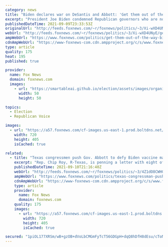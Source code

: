 ```yaml
---
category: news
title: "Biden declares war on DeSantis and Abbott: 'Get them out of the way'"
excerpt: "President Joe Biden condemned Republican governors who are not enforcing his administration's COVID-19 plan and threatened to resist them with his presidential powers."
publishedDateTime: 2021-09-09T23:33:53Z
originalUrl: "http://feeds.foxnews.com/~r/foxnews/politics/~3/Xi-wXD4UNyE/get-them-out-of-the-way-biden-declares-war-on-desantis-and-abbott"
webUrl: "http://feeds.foxnews.com/~r/foxnews/politics/~3/Xi-wXD4UNyE/get-them-out-of-the-way-biden-declares-war-on-desantis-and-abbott"
ampWebUrl: "https://www.foxnews.com/politics/get-them-out-of-the-way-biden-declares-war-on-desantis-and-abbott.amp"
cdnAmpWebUrl: "https://www-foxnews-com.cdn.ampproject.org/c/s/www.foxnews.com/politics/get-them-out-of-the-way-biden-declares-war-on-desantis-and-abbott.amp"
type: article
quality: 175
heat: 195
published: true

provider:
  name: Fox News
  domain: foxnews.com
  images:
    - url: "https://smartableai.github.io/election/assets/images/organizations/foxnews.com-50x50.jpg"
      width: 50
      height: 50

topics:
  - Election
  - Republican Voice

images:
  - url: "https://a57.foxnews.com/cf-images.us-east-1.prod.boltdns.net/v1/static/694940094001/f5166089-57d7-4bc8-8f3e-bd315eb47d33/5264644a-d504-43e8-980c-3595c487b8ed/1280x720/match/720/405/image.jpg?ve=1&tl=1"
    width: 720
    height: 405
    isCached: true

related:
  - title: "Texas congressmen push Gov. Abbott to defy Biden vaccine mandates"
    excerpt: "Rep. Chip Roy, R-Texas, is penning a letter with eight of his Texas delegation colleagues to the Lone Star State governor calling on him to “take all steps necessary” to block Biden’s vaccine mandate."
    publishedDateTime: 2021-09-10T21:16:40Z
    webUrl: "http://feeds.foxnews.com/~r/foxnews/politics/~3/4Z1dO8CWH0c/texas-congressman-push-abbott-defy-biden-vax-mandate"
    ampWebUrl: "https://www.foxnews.com/politics/texas-congressman-push-abbott-defy-biden-vax-mandate.amp"
    cdnAmpWebUrl: "https://www-foxnews-com.cdn.ampproject.org/c/s/www.foxnews.com/politics/texas-congressman-push-abbott-defy-biden-vax-mandate.amp"
    type: article
    provider:
      name: Fox News
      domain: foxnews.com
    quality: 175
    images:
      - url: "https://a57.foxnews.com/cf-images.us-east-1.prod.boltdns.net/v1/static/694940094001/6da894e6-dbbe-4585-8311-a522340f74d1/3cd16d6f-3df0-47b6-9d17-e92643a5774b/1280x720/match/720/405/image.jpg?ve=1&tl=1"
        width: 720
        height: 405
        isCached: true

secured: "1piOL177XRSm/wB+gzOB+dVoLbCMGmFyTcT56GDGpH+dqQ8hDfH8dEsu/cToNLBVso9Xc7lZxPoeFyuPMatew67CQKSVVgaN4X0IE9uhzoFYSbEDksKh+mLrE4CQioIWG90F+hHDwqRdTVsMjYsayXpuCJyIyRAacwK7s3ufv4UXLBjMcX7EMELI0ehvMKYwT/1Aj+ACPxNVvjMPVj0kS4CGnf28LBfJF98TO44o/ar6lRWOJStCUKaMfRZ4LA4KS3Xzqz4wejc7IE3cRWxifWJU7aiOU6DnZjrmXZ+mXrBEXH5UyMhWbuQ2NnyntaNzm5jN/wIPOah2IgLA6ivJ7OzUUwfCfwcjwy/FwCmhM3c=;hcAcKhgivydQAMeW5u1bww=="
---
```


